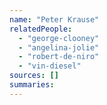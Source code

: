 ```yaml
---
name: "Peter Krause"
relatedPeople:
  - "george-clooney"
  - "angelina-jolie"
  - "robert-de-niro"
  - "vin-diesel"
sources: []
summaries:
---
```


